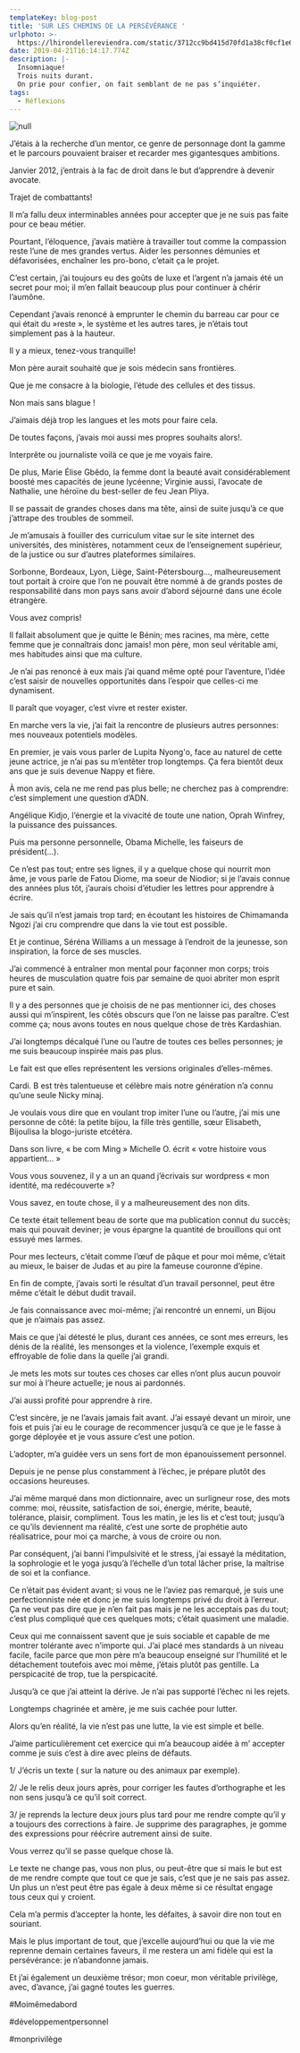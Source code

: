 ```yaml
---
templateKey: blog-post
title: 'SUR LES CHEMINS DE LA PERSÉVÉRANCE '
urlphoto: >-
  https://lhirondellereviendra.com/static/3712cc9bd415d70fd1a38cf0cf1e6326/c35de/da3af72e-ccce-4324-8273-6749c0720514.jpg
date: 2019-04-21T16:14:17.774Z
description: |-
  Insomniaque!
  Trois nuits durant.
  On prie pour confier, on fait semblant de ne pas s’inquiéter. 
tags:
  - Réflexions
---
```

![null](/img/da3af72e-ccce-4324-8273-6749c0720514.jpeg)

J’étais à la recherche d’un mentor, ce genre de personnage dont la gamme et le parcours pouvaient braiser et recarder mes gigantesques ambitions.

Janvier 2012, j’entrais à la fac de droit dans le but d’apprendre à devenir avocate. 

Trajet de combattants! 

Il m’a fallu deux interminables années pour accepter que je ne suis pas faite pour ce beau métier. 

Pourtant, l’éloquence, j’avais matière à travailler tout comme la compassion reste l’une de mes grandes vertus. Aider les personnes démunies et défavorisées, enchaîner les pro-bono, c’etait ça le projet.

C’est certain, j’ai toujours eu des goûts de luxe et l’argent  n’a jamais été un secret pour moi;  il m’en fallait  beaucoup plus pour continuer à chérir l’aumône.

Cependant j’avais renoncé à emprunter le chemin du barreau car pour ce qui était du »reste », le système et les autres tares, je n’étais tout simplement pas à la hauteur.

Il y a mieux, tenez-vous tranquille!

Mon père aurait souhaité que je sois médecin sans frontières.

Que je me consacre à la biologie, l’étude des cellules et des tissus. 

Non mais sans blague !

J’aimais déjà trop les langues et les mots pour faire cela.

De toutes façons, j’avais moi aussi mes propres souhaits alors!.

Interprête ou journaliste voilà ce que je me voyais faire.

De plus,  Marie Élise Gbêdo, la femme dont la beauté avait considérablement boosté mes capacités de jeune lycéenne; Virginie aussi, l’avocate de Nathalie, une héroïne du best-seller de feu Jean Pliya.

Il se passait de grandes choses dans ma tête, ainsi de suite jusqu’à ce que j’attrape des troubles de sommeil. 

Je m’amusais à fouiller des curriculum vitae sur le site internet des universités, des ministères, notamment ceux de l’enseignement supérieur, de la justice ou sur d’autres plateformes similaires.

Sorbonne, Bordeaux, Lyon, Liège, Saint-Pétersbourg..., malheureusement tout portait à croire que l’on ne pouvait être nommé à de grands postes de responsabilité dans mon pays sans avoir d’abord séjourné dans une école étrangère.

Vous avez compris!

Il fallait absolument que je quitte le Bénin; mes racines, ma mère, cette femme que je connaîtrais donc jamais! mon père, mon seul véritable ami, mes habitudes ainsi que ma culture.

Je n’ai pas renoncé à eux mais j’ai quand même opté pour l’aventure, l’idée c’est saisir de nouvelles opportunités dans l’espoir que celles-ci me dynamisent.

Il paraît que voyager, c’est vivre et rester exister.

En marche vers la vie, j’ai fait la rencontre de plusieurs autres personnes: mes nouveaux potentiels modèles.

En premier, je vais vous parler de Lupita Nyong'o, face au naturel de cette jeune actrice, je n’ai pas su m’entêter trop longtemps. Ça fera bientôt deux ans que je suis devenue Nappy et fière. 

À mon avis, cela ne me rend pas plus belle; ne cherchez pas à comprendre: c’est simplement une question d’ADN. 

Angélique Kidjo, l’énergie et la vivacité de toute une nation, Oprah Winfrey, la puissance des puissances.

Puis ma personne personnelle, Obama Michelle, les faiseurs de président(...).

Ce n’est pas tout; entre ses lignes, il y a quelque chose qui nourrit mon âme, je vous parle de Fatou Diome, ma soeur de Niodior; si je l’avais connue des années plus tôt, j’aurais choisi d’étudier les lettres pour apprendre à écrire.

Je sais qu’il n’est jamais trop tard; en écoutant les histoires de Chimamanda Ngozi j’ai cru comprendre que dans la vie tout est possible. 

Et je continue, Séréna Williams a un message à  l’endroit de la jeunesse, son inspiration, la force de ses muscles. 

J’ai commencé à entraîner mon mental pour façonner mon corps; trois heures de musculation quatre fois par semaine de quoi abriter mon esprit pure et sain.

Il y a des personnes que je choisis de ne pas mentionner ici, des choses aussi qui m’inspirent, les côtés obscurs que l’on ne laisse pas paraître. C’est comme ça; nous avons toutes en nous quelque chose de très Kardashian. 

J’ai longtemps décalqué l’une ou l’autre de toutes ces belles personnes; je me suis beaucoup inspirée mais pas plus.

Le fait est que elles représentent les versions originales d’elles-mêmes.

Cardi. B est très talentueuse et célèbre mais notre génération n’a connu qu’une seule Nicky minaj. 

Je voulais vous dire que en voulant trop imiter l’une ou l’autre, j’ai mis une personne de côté: la petite bijou, la fille très gentille, sœur Elisabeth, Bijoulisa la blogo-juriste etcétéra.

Dans son livre, « be com Ming » Michelle O. écrit « votre histoire vous appartient... »

Vous vous souvenez, il y a un an quand j’écrivais sur wordpress « mon identité, ma redécouverte »?

Vous savez, en toute chose, il y a malheureusement des non dits. 

Ce texte était tellement beau de sorte que ma publication connut du succès; mais qui pouvait deviner; je vous épargne la quantité de brouillons qui ont essuyé mes larmes.

Pour mes lecteurs, c’était comme l’œuf de pâque et pour moi même, c’était au mieux, le baiser de Judas et au pire la fameuse couronne d’épine. 

En fin de compte, j’avais sorti le résultat d’un travail personnel, peut être même c’était le début dudit travail.

Je fais connaissance avec moi-même; j’ai rencontré un ennemi, un Bijou que je n’aimais pas assez. 

Mais ce que j’ai détesté le plus, durant ces années, ce sont mes erreurs, les dénis de la réalité, les mensonges et la violence, l’exemple exquis et effroyable de folie dans la quelle j’ai grandi. 

Je mets les mots sur toutes ces choses car elles n’ont plus aucun pouvoir sur moi à l’heure actuelle; je nous ai pardonnés.

J’ai aussi profité pour apprendre à rire.

C’est sincère, je ne l’avais jamais fait avant. J’ai essayé devant un miroir, une fois et puis j’ai eu le courage de recommencer jusqu’à ce que je le fasse à gorge déployée et je vous assure c’est une potion.

L’adopter, m’a guidée vers un sens fort de mon épanouissement personnel.

Depuis je ne pense plus constamment à l’échec, je prépare plutôt des occasions heureuses.

J’ai même marqué dans mon dictionnaire, avec un surligneur rose, des mots comme: moi, réussite, satisfaction de soi, énergie, mérite, beauté, tolérance, plaisir, compliment. Tous les matin, je les lis et c’est tout; jusqu’à ce qu’ils deviennent ma réalité, c’est une sorte de prophétie auto réalisatrice, pour moi ça marche, à vous de croire ou non.

Par conséquent, j’ai banni l’impulsivité et le stress, j’ai essayé la méditation, la sophrologie et le yoga jusqu’à l’échelle d’un total lâcher prise, la maîtrise de soi et la confiance.

Ce n’était pas évident avant; si vous ne le l’aviez pas remarqué, je suis une perfectionniste née et donc je me suis longtemps privé du droit à l’erreur. Ça ne veut pas dire que je n’en fait pas mais je ne les acceptais pas du tout; c’est plus compliqué que ces quelques mots; c’était quasiment une maladie.

Ceux qui me connaissent savent que je suis sociable et capable de me montrer tolérante avec n’importe qui. J’ai placé mes standards à un niveau facile, facile parce que mon père m’a beaucoup enseigné sur l’humilité et le détachement toutefois avec moi même, j’étais plutôt pas gentille. La perspicacité de trop, tue la perspicacité. 

Jusqu’à ce que j’ai atteint la dérive. Je n’ai pas supporté l’échec ni les rejets.

Longtemps chagrinée et amère, je me suis cachée pour lutter.

 Alors qu’en réalité, la vie n’est pas une lutte, la vie est simple et belle.

J’aime particulièrement cet exercice qui m’a beaucoup aidée à m’ accepter comme je suis c’est à dire avec pleins de défauts.

1/ J’écris un texte ( sur la nature ou des animaux par exemple).

2/ Je le relis deux jours après, pour corriger les fautes d’orthographe et les non sens jusqu’à ce qu’il soit correct.

3/ je reprends la lecture deux jours plus tard pour me rendre compte qu’il y a toujours des corrections à faire. Je supprime des paragraphes, je gomme des expressions pour réécrire autrement ainsi de suite.

Vous verrez qu’il se passe quelque chose là.

Le texte ne change pas, vous non plus, ou peut-être que si mais le but est de me rendre compte que tout ce que je sais, c’est que je ne sais pas assez. Un plus un n’est peut être pas égale à deux même si ce résultat engage tous ceux qui y croient.

Cela m’a permis d’accepter la honte, les défaites, à savoir dire non tout en souriant.

Mais le plus important de tout, que j’excelle aujourd’hui ou que la vie me reprenne demain certaines faveurs, il me restera un ami fidèle qui est la persévérance: je n’abandonne jamais.

Et j’ai également un deuxième trésor; mon coeur, mon véritable privilège, avec, d’avance, j’ai gagné toutes les guerres.

\#Moimêmedabord

\#développementpersonnel

\#monprivilège
